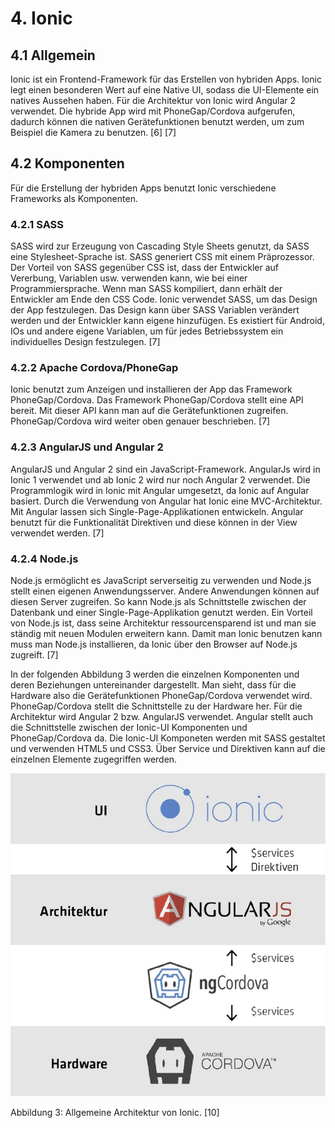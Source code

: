 # 4. Ionic

## 4.1 Allgemein
Ionic ist ein Frontend-Framework für das Erstellen von hybriden Apps. Ionic legt einen besonderen Wert auf eine Native UI, sodass die UI-Elemente ein natives Aussehen haben.  Für die Architektur von Ionic wird Angular 2 verwendet. Die hybride App wird mit PhoneGap/Cordova aufgerufen, dadurch können die nativen Gerätefunktionen benutzt werden, um zum Beispiel die Kamera zu benutzen. [6] [7]

## 4.2 Komponenten
Für die Erstellung der hybriden Apps benutzt Ionic verschiedene Frameworks als Komponenten.

### 4.2.1 SASS
SASS wird zur Erzeugung von Cascading Style Sheets genutzt, da SASS eine Stylesheet-Sprache ist. SASS generiert CSS mit einem Präprozessor. Der Vorteil von SASS gegenüber CSS ist, dass der Entwickler auf Vererbung, Variablen usw. verwenden kann, wie bei einer Programmiersprache. Wenn man SASS kompiliert, dann erhält der Entwickler am Ende den CSS Code. Ionic verwendet SASS, um das Design der App festzulegen. Das Design kann über SASS Variablen verändert werden und der Entwickler kann eigene hinzufügen. Es existiert für Android, IOs und andere eigene Variablen, um für jedes Betriebssystem ein individuelles Design festzulegen. [7]

### 4.2.2 Apache Cordova/PhoneGap
Ionic benutzt zum Anzeigen und installieren der App das Framework PhoneGap/Cordova. Das Framework PhoneGap/Cordova  stellt eine API bereit. Mit dieser API kann man auf die Gerätefunktionen zugreifen. PhoneGap/Cordova wird weiter oben genauer beschrieben. [7]

### 4.2.3 AngularJS und Angular 2
AngularJS und Angular 2 sind ein JavaScript-Framework. AngularJs wird in Ionic 1 verwendet und ab Ionic 2 wird nur noch Angular 2 verwendet. Die Programmlogik wird in Ionic mit Angular umgesetzt, da Ionic auf Angular basiert. Durch die Verwendung von Angular  hat Ionic eine MVC-Architektur. Mit Angular lassen sich Single-Page-Applikationen entwickeln. Angular benutzt für die Funktionalität Direktiven und diese können in der View verwendet werden. [7]

### 4.2.4 Node.js
Node.js ermöglicht es JavaScript serverseitig zu verwenden und Node.js stellt einen eigenen Anwendungsserver. Andere Anwendungen können auf diesen Server zugreifen. So kann Node.js als Schnittstelle zwischen der Datenbank und einer Single-Page-Applikation genutzt werden. Ein Vorteil von Node.js ist, dass seine Architektur ressourcensparend ist und man sie ständig mit neuen Modulen erweitern kann. Damit man Ionic benutzen kann muss man Node.js installieren, da Ionic über den Browser auf Node.js zugreift. [7]

In der folgenden Abbildung 3 werden die einzelnen Komponenten und deren Beziehungen untereinander dargestellt. Man sieht, dass für die Hardware also die Gerätefunktionen PhoneGap/Cordova verwendet wird. PhoneGap/Cordova stellt die Schnittstelle zu der Hardware her. Für die Architektur wird Angular 2 bzw. AngularJS verwendet. Angular stellt auch die Schnittstelle zwischen der Ionic-UI Komponenten und PhoneGap/Cordova da. Die Ionic-UI Komponeten werden mit SASS gestaltet und verwenden HTML5 und CSS3. Über Service und Direktiven kann auf die einzelnen Elemente zugegriffen werden.

![Abbildung 3: Allgemeine Architektur von Ionic.](/assets/ionic-app-entwicklung.jpg)

Abbildung 3: Allgemeine Architektur von Ionic. [10]

